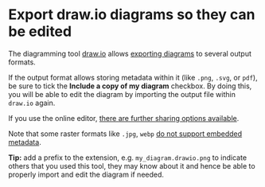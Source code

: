 # Export draw.io diagrams so they can be edited

The diagramming tool [draw.io][00] allows [exporting diagrams][03] to several output formats.

If the output format allows storing metadata within it (like `.png`, `.svg`, or `pdf`),
be sure to tick the **Include a copy of my diagram** checkbox. By doing this, you will
be able to edit the diagram by importing the output file within `draw.io` again.

If you use the online editor, [there are further sharing options available][01].

Note that some raster formats like `.jpg`, `webp` [do not support embedded metadata][02].

**Tip:** add a prefix to the extension, e.g. `my_diagram.drawio.png` to indicate others that you
used this tool, they may know about it and hence be able to properly import and edit the diagram
if needed.


[//]: # ( ------------------- references below this line ------------------- )

[00]: https://www.drawio.com/
[01]: https://www.drawio.com/blog/share-to-edit-diagrams
[02]: https://www.drawio.com/blog/export-webp
[03]: https://www.drawio.com/doc/faq/export-diagram
